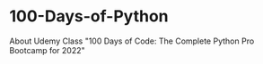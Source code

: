 # 100-Days-of-Python
About Udemy Class "100 Days of Code: The Complete Python Pro Bootcamp for 2022"
